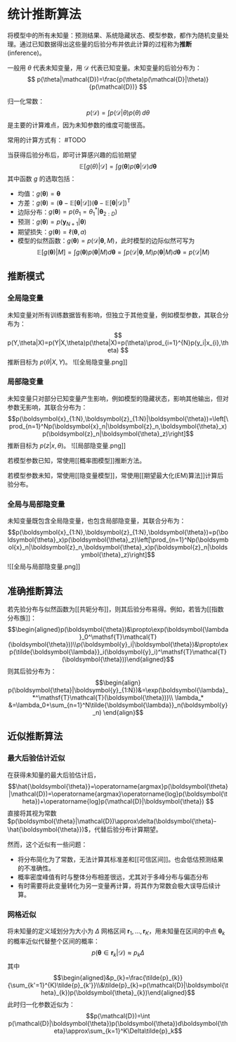 # 统计推断算法

将模型中的所有未知量：预测结果、系统隐藏状态、模型参数，都作为随机变量处理。通过已知数据得出这些量的后验分布并依此计算的过程称为**推断**(inference)。

一般用 $\theta$ 代表未知变量，用 $\mathcal{D}$ 代表已知变量。未知变量的后验分布为：
$$ p(\theta|\mathcal{D})=\frac{p(\theta)p(\mathcal{D}|\theta)}{p(\mathcal{D})} $$

归一化常数：
$$ p(\mathcal{D})=\int p(\mathcal{D}|\theta)p(\theta) \, d\theta  $$
是主要的计算难点，因为未知参数的维度可能很高。

常用的计算方式有：
#TODO 


当获得后验分布后，即可计算感兴趣的后验期望
$$\mathbb{E}\left[g(\theta)|\mathcal{D}\right]=\int g(\boldsymbol{\theta})p(\boldsymbol{\theta}|\mathcal{D})d\boldsymbol{\theta}$$
其中函数 $g$ 的选取包括：
+ 均值：$g(\boldsymbol{\theta})=\boldsymbol{\theta}$
+ 方差：$g(\boldsymbol{\theta})=(\boldsymbol{\theta}-\mathbb{E}\left[\boldsymbol{\theta}|\mathcal{D}\right])(\boldsymbol{\theta}-\mathbb{E}\left[\boldsymbol{\theta}|\mathcal{D}\right])^\mathsf{T}$
+ 边际分布：$g(\boldsymbol{\theta})=p(\theta_{1}=\theta_{1}^{*}|\boldsymbol{\theta}_{2:D})$
+ 预测：$g(\boldsymbol{\theta})=p(\boldsymbol{y}_{N+1}|\boldsymbol{\theta})$
+ 期望损失：$g(\boldsymbol\theta)=\ell(\boldsymbol\theta,a)$
+ 模型的似然函数：$g(\boldsymbol{\theta})=p(\mathcal{D}|\boldsymbol{\theta},M)$，此时模型的边际似然可写为
$$\mathbb{E}\left[g(\boldsymbol{\theta})|M\right]=\int g(\boldsymbol{\theta})p(\boldsymbol{\theta}|M)d\boldsymbol{\theta}=\int p(\mathcal{D}|\boldsymbol{\theta},M)p(\boldsymbol{\theta}|M)d\boldsymbol{\theta}=p(\mathcal{D}|M)$$

## 推断模式

### 全局隐变量

未知变量对所有训练数据皆有影响，但独立于其他变量，例如模型参数，其联合分布为：
$$ p(Y,\theta|X)=p(Y|X,\theta)p(\theta|X)=p(\theta)\prod_{i=1}^{N}p(y_i|x_{i},\theta) $$
推断目标为 $p(\theta|X,Y)$。
![[全局隐变量.png]]

### 局部隐变量

未知变量只对部分已知变量产生影响，例如模型的隐藏状态，影响其他输出，但对参数无影响，其联合分布为：
$$p(\boldsymbol{x}_{1:N},\boldsymbol{z}_{1:N}|\boldsymbol{\theta})=\left[\prod_{n=1}^Np(\boldsymbol{x}_n|\boldsymbol{z}_n,\boldsymbol{\theta}_x)p(\boldsymbol{z}_n|\boldsymbol{\theta}_z)\right]$$
推断目标为 $p(z|x,\theta)$。
![[局部隐变量.png]]


若模型参数已知，常使用[[概率图模型]]推断方法。

若模型参数未知，常使用[[隐变量模型]]，常使用[[期望最大化(EM)算法]]计算后验分布。

### 全局与局部隐变量

未知变量既包含全局隐变量，也包含局部隐变量，其联合分布为：
$$p(\boldsymbol{x}_{1:N},\boldsymbol{z}_{1:N},\boldsymbol{\theta})=p(\boldsymbol{\theta}_x)p(\boldsymbol{\theta}_z)\left[\prod_{n=1}^Np(\boldsymbol{x}_n|\boldsymbol{z}_n,\boldsymbol{\theta}_x)p(\boldsymbol{z}_n|\boldsymbol{\theta}_z)\right]$$
![[全局与局部隐变量.png]]


## 准确推断算法

若先验分布与似然函数为[[共轭分布]]，则其后验分布易得。例如，若皆为[[指数分布族]]：
$$\begin{aligned}p(\boldsymbol{\theta})&\propto\exp(\boldsymbol{\lambda}_0^\mathsf{T}\mathcal{T}(\boldsymbol{\theta}))\\p(\boldsymbol{y}_i|\boldsymbol{\theta})&\propto\exp(\tilde{\boldsymbol{\lambda}}_i(\boldsymbol{y}_i)^\mathsf{T}\mathcal{T}(\boldsymbol{\theta}))\end{aligned}$$
则其后验分布为：
$$\begin{align}
p(\boldsymbol{\theta}|\boldsymbol{y}_{1:N})&=\exp(\boldsymbol{\lambda}_*^\mathsf{T}\mathcal{T}(\boldsymbol{\theta}))\\ 
\lambda_* &=\lambda_0+\sum_{n=1}^N\tilde{\boldsymbol{\lambda}}_n(\boldsymbol{y}_n)
\end{align}$$

## 近似推断算法

### 最大后验估计近似

在获得未知量的最大后验估计后，
$$\hat{\boldsymbol{\theta}}=\operatorname{argmax}p(\boldsymbol{\theta}|\mathcal{D})=\operatorname{argmax}\operatorname{log}p(\boldsymbol{\theta})+\operatorname{log}p(\mathcal{D}|\boldsymbol{\theta}) $$
直接将其视为常数 $p(\boldsymbol{\theta}|\mathcal{D})\approx\delta(\boldsymbol{\theta}-\hat{\boldsymbol{\theta}})$，代替后验分布计算期望。

然而，这个近似有一些问题：
+ 将分布简化为了常数，无法计算其标准差和[[可信区间]]。也会低估预测结果的不准确性。
+ 概率密度峰值有时与整体分布相差很远，尤其对于多峰分布与偏态分布
+ 有时需要将此变量转化为另一变量再计算，将其作为常数会极大误导后续计算。

### 网格近似

将未知量的定义域划分为大小为 $\Delta$ 网格区间 $\boldsymbol{r}_{1},\ldots,\boldsymbol{r}_{K}$，用未知量在区间的中点 $\boldsymbol{\theta}_{k}$ 的概率近似代替整个区间的概率：
$$p(\boldsymbol{\theta}\in\boldsymbol{r}_{k}|\mathcal{D})\approx p_{k}\Delta $$
其中
$$\begin{aligned}&p_{k}=\frac{\tilde{p}_{k}}{\sum_{k'=1}^{K}\tilde{p}_{k'}}\\&\tilde{p}_{k}=p(\mathcal{D}|\boldsymbol{\theta}_{k})p(\boldsymbol{\theta}_{k})\end{aligned}$$
此时归一化参数近似为：
$$p(\mathcal{D})=\int p(\mathcal{D}|\boldsymbol{\theta})p(\boldsymbol{\theta})d\boldsymbol{\theta}\approx\sum_{k=1}^K\Delta\tilde{p}_k$$

